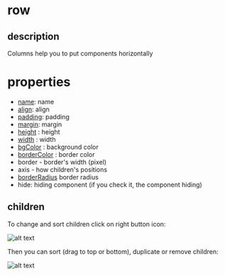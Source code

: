 # row

## description

Columns help you to put components horizontally

# properties

-  [name](/properties/name.md): name
- [align](/properties/align.md): align
- [padding](/properties/padding.md): padding
- [margin](/properties/margin.md): margin
- [height](/properties/height.md) : height
- [width](/properties/width.md) : width
- [bgColor](/properties/color.md) : background color
- [borderColor](/properties/color.md) : border color
- border - border's width (pixel)
- axis - how children's positions
- [borderRadius](/properties/borderRadius.md)  border radius
- hide: hiding component (if you check it, the component hiding)

## children

To change and sort children click on right button icon:


![alt text](/doc/assets/images/properties/row.png)


Then you can sort (drag to top or bottom), duplicate or remove children:

![alt text](/doc/assets/images/properties/children.png)

